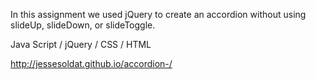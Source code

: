 In this assignment we used jQuery to create an accordion without using slideUp, slideDown, or slideToggle. 

Java Script / jQuery / CSS / HTML

http://jessesoldat.github.io/accordion-/
